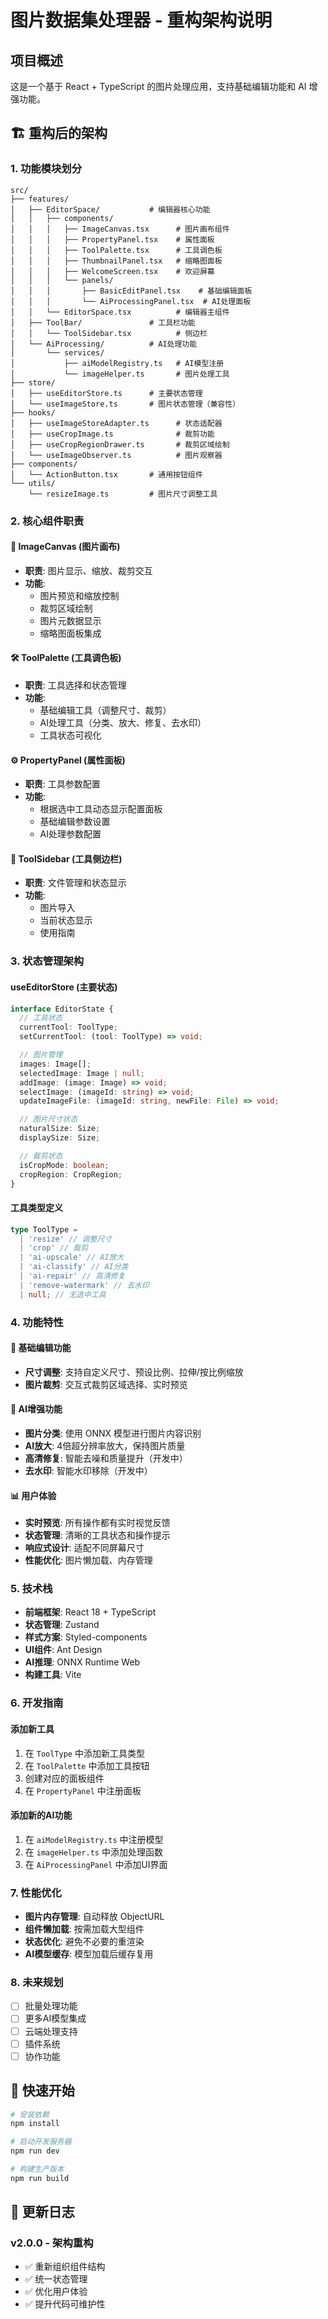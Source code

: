 # 图片数据集处理器 - 重构架构说明

## 项目概述

这是一个基于 React + TypeScript 的图片处理应用，支持基础编辑功能和 AI 增强功能。

## 🏗️ 重构后的架构

### 1. 功能模块划分

```
src/
├── features/
│   ├── EditorSpace/           # 编辑器核心功能
│   │   ├── components/
│   │   │   ├── ImageCanvas.tsx      # 图片画布组件
│   │   │   ├── PropertyPanel.tsx    # 属性面板
│   │   │   ├── ToolPalette.tsx      # 工具调色板
│   │   │   ├── ThumbnailPanel.tsx   # 缩略图面板
│   │   │   ├── WelcomeScreen.tsx    # 欢迎屏幕
│   │   │   └── panels/
│   │   │       ├── BasicEditPanel.tsx    # 基础编辑面板
│   │   │       └── AiProcessingPanel.tsx  # AI处理面板
│   │   └── EditorSpace.tsx          # 编辑器主组件
│   ├── ToolBar/               # 工具栏功能
│   │   └── ToolSidebar.tsx          # 侧边栏
│   └── AiProcessing/          # AI处理功能
│       └── services/
│           ├── aiModelRegistry.ts   # AI模型注册
│           └── imageHelper.ts       # 图片处理工具
├── store/
│   ├── useEditorStore.ts      # 主要状态管理
│   └── useImageStore.ts       # 图片状态管理（兼容性）
├── hooks/
│   ├── useImageStoreAdapter.ts      # 状态适配器
│   ├── useCropImage.ts              # 裁剪功能
│   ├── useCropRegionDrawer.ts       # 裁剪区域绘制
│   └── useImageObserver.ts          # 图片观察器
├── components/
│   └── ActionButton.tsx       # 通用按钮组件
└── utils/
    └── resizeImage.ts         # 图片尺寸调整工具
```

### 2. 核心组件职责

#### 🎨 ImageCanvas (图片画布)

- **职责**: 图片显示、缩放、裁剪交互
- **功能**:
  - 图片预览和缩放控制
  - 裁剪区域绘制
  - 图片元数据显示
  - 缩略图面板集成

#### 🛠️ ToolPalette (工具调色板)

- **职责**: 工具选择和状态管理
- **功能**:
  - 基础编辑工具（调整尺寸、裁剪）
  - AI处理工具（分类、放大、修复、去水印）
  - 工具状态可视化

#### ⚙️ PropertyPanel (属性面板)

- **职责**: 工具参数配置
- **功能**:
  - 根据选中工具动态显示配置面板
  - 基础编辑参数设置
  - AI处理参数配置

#### 📁 ToolSidebar (工具侧边栏)

- **职责**: 文件管理和状态显示
- **功能**:
  - 图片导入
  - 当前状态显示
  - 使用指南

### 3. 状态管理架构

#### useEditorStore (主要状态)

```typescript
interface EditorState {
  // 工具状态
  currentTool: ToolType;
  setCurrentTool: (tool: ToolType) => void;

  // 图片管理
  images: Image[];
  selectedImage: Image | null;
  addImage: (image: Image) => void;
  selectImage: (imageId: string) => void;
  updateImageFile: (imageId: string, newFile: File) => void;

  // 图片尺寸状态
  naturalSize: Size;
  displaySize: Size;

  // 裁剪状态
  isCropMode: boolean;
  cropRegion: CropRegion;
}
```

#### 工具类型定义

```typescript
type ToolType =
  | 'resize' // 调整尺寸
  | 'crop' // 裁剪
  | 'ai-upscale' // AI放大
  | 'ai-classify' // AI分类
  | 'ai-repair' // 高清修复
  | 'remove-watermark' // 去水印
  | null; // 无选中工具
```

### 4. 功能特性

#### 🔧 基础编辑功能

- **尺寸调整**: 支持自定义尺寸、预设比例、拉伸/按比例缩放
- **图片裁剪**: 交互式裁剪区域选择、实时预览

#### 🤖 AI增强功能

- **图片分类**: 使用 ONNX 模型进行图片内容识别
- **AI放大**: 4倍超分辨率放大，保持图片质量
- **高清修复**: 智能去噪和质量提升（开发中）
- **去水印**: 智能水印移除（开发中）

#### 📊 用户体验

- **实时预览**: 所有操作都有实时视觉反馈
- **状态管理**: 清晰的工具状态和操作提示
- **响应式设计**: 适配不同屏幕尺寸
- **性能优化**: 图片懒加载、内存管理

### 5. 技术栈

- **前端框架**: React 18 + TypeScript
- **状态管理**: Zustand
- **样式方案**: Styled-components
- **UI组件**: Ant Design
- **AI推理**: ONNX Runtime Web
- **构建工具**: Vite

### 6. 开发指南

#### 添加新工具

1. 在 `ToolType` 中添加新工具类型
2. 在 `ToolPalette` 中添加工具按钮
3. 创建对应的面板组件
4. 在 `PropertyPanel` 中注册面板

#### 添加新的AI功能

1. 在 `aiModelRegistry.ts` 中注册模型
2. 在 `imageHelper.ts` 中添加处理函数
3. 在 `AiProcessingPanel` 中添加UI界面

### 7. 性能优化

- **图片内存管理**: 自动释放 ObjectURL
- **组件懒加载**: 按需加载大型组件
- **状态优化**: 避免不必要的重渲染
- **AI模型缓存**: 模型加载后缓存复用

### 8. 未来规划

- [ ] 批量处理功能
- [ ] 更多AI模型集成
- [ ] 云端处理支持
- [ ] 插件系统
- [ ] 协作功能

## 🚀 快速开始

```bash
# 安装依赖
npm install

# 启动开发服务器
npm run dev

# 构建生产版本
npm run build
```

## 📝 更新日志

### v2.0.0 - 架构重构

- ✅ 重新组织组件结构
- ✅ 统一状态管理
- ✅ 优化用户体验
- ✅ 提升代码可维护性

